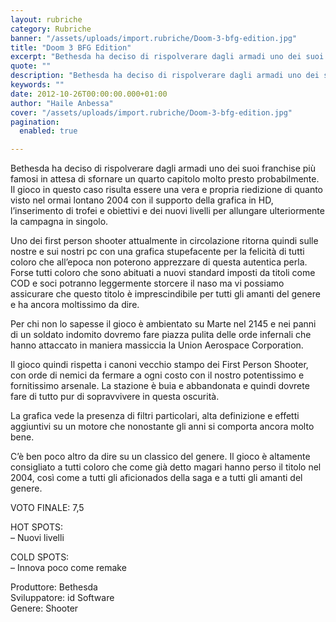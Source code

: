 ```yaml
---
layout: rubriche
category: Rubriche
banner: "/assets/uploads/import.rubriche/Doom-3-bfg-edition.jpg"
title: "Doom 3 BFG Edition"
excerpt: "Bethesda ha deciso di rispolverare dagli armadi uno dei suoi franchise più famosi in attesa di sfornare un quarto capitolo molto presto probabilmente. Il gioco in questo caso risulta essere una vera e propria riedizione di quanto visto nel ormai lontano 2004 con il supporto della grafica in HD, l’inserimento di trofei e obiettivi e [&hellip"
quote: ""
description: "Bethesda ha deciso di rispolverare dagli armadi uno dei suoi franchise più famosi in attesa di sfornare un quarto capitolo molto presto probabilmente. Il gioco in questo caso risulta essere una vera e propria riedizione di quanto visto nel ormai lontano 2004 con il supporto della grafica in HD, l’inserimento di trofei e obiettivi e [&hellip"
keywords: ""
date: 2012-10-26T00:00:00.000+01:00
author: "Haile Anbessa"
cover: "/assets/uploads/import.rubriche/Doom-3-bfg-edition.jpg"
pagination:
  enabled: true

---
```


Bethesda ha deciso di rispolverare dagli armadi uno dei suoi franchise più famosi in attesa di sfornare un quarto capitolo molto presto probabilmente. Il gioco in questo caso risulta essere una vera e propria riedizione di quanto visto nel ormai lontano 2004 con il supporto della grafica in HD, l’inserimento di trofei e obiettivi e dei nuovi livelli per allungare ulteriormente la campagna in singolo.

Uno dei first person shooter attualmente in circolazione ritorna quindi sulle nostre e sui nostri pc con una grafica stupefacente per la felicità di tutti coloro che all’epoca non poterono apprezzare di questa autentica perla. Forse tutti coloro che sono abituati a nuovi standard imposti da titoli come COD e soci potranno leggermente storcere il naso ma vi possiamo assicurare che questo titolo è imprescindibile per tutti gli amanti del genere e ha ancora moltissimo da dire.

Per chi non lo sapesse il gioco è ambientato su Marte nel 2145 e nei panni di un soldato indomito dovremo fare piazza pulita delle orde infernali che hanno attaccato in maniera massiccia la Union Aerospace Corporation.

Il gioco quindi rispetta i canoni vecchio stampo dei First Person Shooter, con orde di nemici da fermare a ogni costo con il nostro potentissimo e fornitissimo arsenale. La stazione è buia e abbandonata e quindi dovrete fare di tutto pur di sopravvivere in questa oscurità.

La grafica vede la presenza di filtri particolari, alta definizione e effetti aggiuntivi su un motore che nonostante gli anni si comporta ancora molto bene.

C’è ben poco altro da dire su un classico del genere. Il gioco è altamente consigliato a tutti coloro che come già detto magari hanno perso il titolo nel 2004, così come a tutti gli aficionados della saga e a tutti gli amanti del genere.

VOTO FINALE: 7,5

HOT SPOTS:  
– Nuovi livelli

COLD SPOTS:  
– Innova poco come remake

Produttore: Bethesda  
Sviluppatore: id Software  
Genere: Shooter